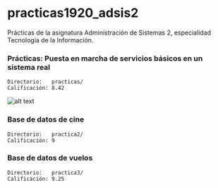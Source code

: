# practicas1920_adsis2
Prácticas de la asignatura Administración de Sistemas 2, especialidad Tecnología de la Información.
###  Prácticas: Puesta en marcha de servicios básicos en un sistema real
    Directorio:   practicas/
    Calificación: 8.42  
![alt text](https://https://github.com/dmarcob/practicas1920_adsis2/blob/master/images/practica3.png "Logo Title Text 1")
###  Base de datos de cine  
    Directorio:   practica2/  
    Calificación: 9  
###  Base de datos de vuelos  
    Directorio:   practica3/  
    Calificación: 9.25  
